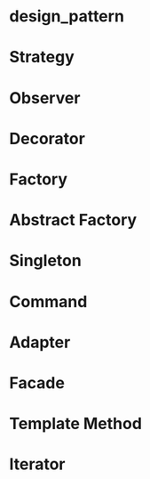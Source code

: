 # design_pattern

# Strategy

# Observer

# Decorator

# Factory

# Abstract Factory

# Singleton

# Command

# Adapter

# Facade

# Template Method

# Iterator


